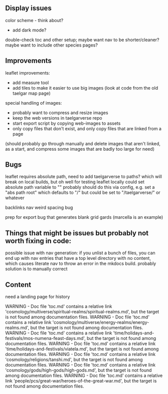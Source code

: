 ## Display issues

color scheme - think about?
  - add dark mode?

double-check toc and other setup; maybe want nav to be shorter/cleaner? maybe want to include other species pages?

## Improvements

leaflet improvements:
  - add measure tool
  - add tiles to make it easier to use big images
(look at code from the old taelgar map page)

special handling of images:
  - probably want to compress and resize images
  - keep the web versions in taelgarverse repo
  - start export script by copying web-images to assets
  - only copy files that don't exist, and only copy files that are linked from a page

(should probably go through manually and delete images that aren't linked, as a start, and compress some images that are badly too large for need)

## Bugs

leaflet requires absolute path, need to add taelgarverse to paths? which will break on local builds, but oh well
for testing leaflet locally could set absolute path variable to ""
probably should do this via config, e.g. set a "abs path root" which defaults to "/" but could be set to "/taelgarverse/" or whatever

backlinks nav weird spacing bug

prep for export bug that generates blank grid gards (marcella is an example)

## Things that might be issues but probably not worth fixing in code:

possible issue with nav generation: if you unlist a bunch of files, you can end up with nav entries that have a top level directory with no content, which causes literate nav to throw an error in the mkdocs build. probably solution is to manually correct

## Content

need a landing page for history

WARNING -  Doc file 'toc.md' contains a relative link 'cosmology/multiverse/spiritual-realms/spiritual-realms.md', but the target is not found among documentation files.
WARNING -  Doc file 'toc.md' contains a relative link 'cosmology/multiverse/energy-realms/energy-realms.md', but the target is not found among documentation files.
WARNING -  Doc file 'toc.md' contains a relative link 'time/holidays-and-festivals/mos-numena-feast-days.md', but the target is not found among documentation files.
WARNING -  Doc file 'toc.md' contains a relative link 'time/holidays-and-festivals/viatela.md', but the target is not found among documentation files.
WARNING -  Doc file 'toc.md' contains a relative link 'cosmology/religions/tanshi.md', but the target is not found among documentation files.
WARNING -  Doc file 'toc.md' contains a relative link 'cosmology/gods/high-gods/high-gods.md', but the target is not found among documentation files.
WARNING -  Doc file 'toc.md' contains a relative link 'people/pcs/great-war/heroes-of-the-great-war.md', but the target is not found among documentation files.